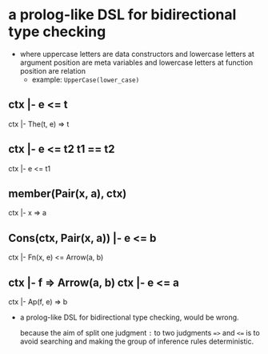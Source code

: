 # a prolog-like DSL for bidirectional type checking

- where uppercase letters are data constructors
  and lowercase letters at argument position are meta variables
  and lowercase letters at function position are relation
  - example: `UpperCase(lower_case)`

ctx |- e <= t
---------------------
ctx |- The(t, e) => t

ctx |- e <= t2
t1 == t2
---------------------
ctx |- e <= t1

member(Pair(x, a), ctx)
---------------------
ctx |- x => a

Cons(ctx, Pair(x, a)) |- e <= b
---------------------
ctx |- Fn(x, e) <= Arrow(a, b)

ctx |- f => Arrow(a, b)
ctx |- e <= a
---------------------
ctx |- Ap(f, e) => b


- a prolog-like DSL for bidirectional type checking,
  would be wrong.

  because the aim of split one judgment `:`
  to two judgments `=>` and `<=`
  is to avoid searching
  and making the group of inference rules deterministic.
